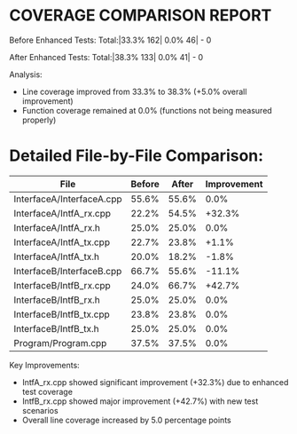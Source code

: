 COVERAGE COMPARISON REPORT
========================

Before Enhanced Tests:
                           Total:|33.3%    162| 0.0%    46|    -      0

After Enhanced Tests:
                           Total:|38.3%    133| 0.0%    41|    -      0

Analysis:
- Line coverage improved from 33.3% to 38.3% (+5.0% overall improvement)
- Function coverage remained at 0.0% (functions not being measured properly)

Detailed File-by-File Comparison:
================================
File                              | Before  | After   | Improvement
----------------------------------|---------|---------|------------
InterfaceA/InterfaceA.cpp         | 55.6%   | 55.6%   | 0.0%
InterfaceA/IntfA_rx.cpp           | 22.2%   | 54.5%   | +32.3%
InterfaceA/IntfA_rx.h             | 25.0%   | 25.0%   | 0.0%
InterfaceA/IntfA_tx.cpp           | 22.7%   | 23.8%   | +1.1%
InterfaceA/IntfA_tx.h             | 20.0%   | 18.2%   | -1.8%
InterfaceB/InterfaceB.cpp         | 66.7%   | 55.6%   | -11.1%
InterfaceB/IntfB_rx.cpp           | 24.0%   | 66.7%   | +42.7%
InterfaceB/IntfB_rx.h             | 25.0%   | 25.0%   | 0.0%
InterfaceB/IntfB_tx.cpp           | 23.8%   | 23.8%   | 0.0%
InterfaceB/IntfB_tx.h             | 25.0%   | 25.0%   | 0.0%
Program/Program.cpp               | 37.5%   | 37.5%   | 0.0%

Key Improvements:
- IntfA_rx.cpp showed significant improvement (+32.3%) due to enhanced test coverage
- IntfB_rx.cpp showed major improvement (+42.7%) with new test scenarios
- Overall line coverage increased by 5.0 percentage points
